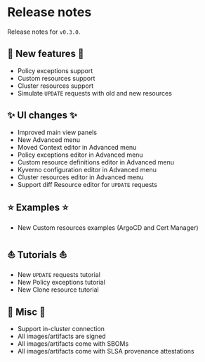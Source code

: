 # Release notes

Release notes for `v0.3.0`.

## :dizzy: New features :dizzy:
- Policy exceptions support
- Custom resources support
- Cluster resources support
- Simulate `UPDATE` requests with old and new resources

## :sparkles: UI changes :sparkles:
- Improved main view panels
- New Advanced menu
- Moved Context editor in Advanced menu
- Policy exceptions editor in Advanced menu
- Custom resource definitions editor in Advanced menu
- Kyverno configuration editor in Advanced menu
- Cluster resources editor in Advanced menu
- Support diff Resource editor for `UPDATE` requests

## :star: Examples :star:
- New Custom resources examples (ArgoCD and Cert Manager)

## :boat: Tutorials :boat:
- New `UPDATE` requests tutorial
- New Policy exceptions tutorial
- New Clone resource tutorial

## :guitar: Misc :guitar:
- Support in-cluster connection
- All images/artifacts are signed
- All images/artifacts come with SBOMs
- All images/artifacts come with SLSA provenance attestations
